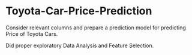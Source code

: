 # Toyota-Car-Price-Prediction
Consider relevant columns and prepare a prediction model for predicting Price of Toyota Cars.

Did proper exploratory Data Analysis and Feature Selection.
